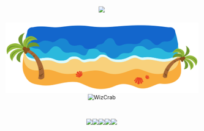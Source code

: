 <h1 align="center">
  <a href="https://git.io/typing-svg">
    <img src="https://readme-typing-svg.herokuapp.com/?lines=Greetings+!+👋;Time+for+some+Rust+!;Wiz+Wiz+⭐;Zero+Cost+Enjoyer+:D;Crab+Crab+🦀&center=true&size=30">
  </a>
</h1>

<img src='beach/beach.svg' width='1000'/>

<div align="center">
  <img width="600px" src="https://github-readme-stats.vercel.app/api?username=WizCrab&show_icons=true&theme=gruvbox" alt='WizCrab' />
</div>
<br>
<br>
<p align="center">
  <a href="https://crates.io/users/WizCrab">
    <img src="https://custom-icon-badges.demolab.com/badge/-|%20|%20|%20|%20|%20|%20|-636363?style=for-the-badge"><img src="https://custom-icon-badges.demolab.com/badge/-🦀%20🦀%20🦀%20==========%20>-FED688?style=for-the-badge"><img src="https://custom-icon-badges.demolab.com/badge/-WIZ%20CRAB%20CRATES%20IO-FED688?style=for-the-badge&logo=package&logoColor=black"><img src="https://custom-icon-badges.demolab.com/badge/-<%20==========%20🦀%20🦀%20🦀-FED688?style=for-the-badge"><img src="https://custom-icon-badges.demolab.com/badge/-|%20|%20|%20|%20|%20|%20|-636363?style=for-the-badge">
  </a>
</p>
